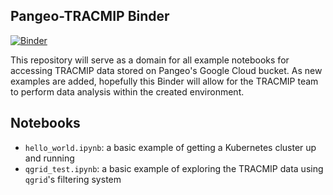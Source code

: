 Pangeo-TRACMIP Binder
-----------------------

[![Binder](https://binder.pangeo.io/badge_logo.svg)](https://binder.pangeo.io/v2/gh/charlesbluca/pangeo-tracmip-examples/master?urlpath=tree/notebooks/qgrid_test.ipynb)

This repository will serve as a domain for all example notebooks for accessing TRACMIP data stored on Pangeo's Google Cloud bucket. As new examples are added, hopefully this Binder will allow for the TRACMIP team to perform data analysis within the created environment.

Notebooks
---------

- `hello_world.ipynb`: a basic example of getting a Kubernetes cluster up and running
- `qgrid_test.ipynb`: a basic example of exploring the TRACMIP data using `qgrid`'s filtering system
